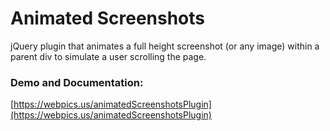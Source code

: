 Animated Screenshots
=========================

jQuery plugin that animates a full height screenshot (or any image) within a parent div to simulate a user scrolling the page.

### Demo and Documentation:
[https://webpics.us/animatedScreenshotsPlugin](https://webpics.us/animatedScreenshotsPlugin)
